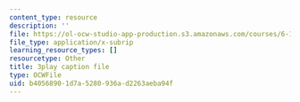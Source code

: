 ```yaml
---
content_type: resource
description: ''
file: https://ol-ocw-studio-app-production.s3.amazonaws.com/courses/6-189-multicore-programming-primer-january-iap-2007/b40568901d7a5280936ad2263aeba94f_qhH6ysHlaiM.vtt
file_type: application/x-subrip
learning_resource_types: []
resourcetype: Other
title: 3play caption file
type: OCWFile
uid: b4056890-1d7a-5280-936a-d2263aeba94f
---
```

